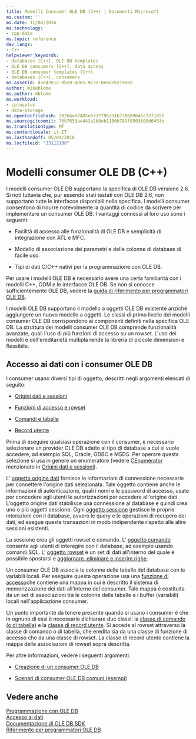 ```yaml
---
title: Modelli Consumer OLE DB (C++) | Documenti Microsoft
ms.custom: ''
ms.date: 11/04/2016
ms.technology:
- cpp-data
ms.topic: reference
dev_langs:
- C++
helpviewer_keywords:
- databases [C++], OLE DB templates
- OLE DB consumers [C++], data access
- OLE DB consumer templates [C++]
- databases [C++], consumers
ms.assetid: d3e42612-0bc0-4d65-9c32-0e8a7b219e82
author: mikeblome
ms.author: mblome
ms.workload:
- cplusplus
- data-storage
ms.openlocfilehash: 39264ed7485e67377963316730689645c73f185f
ms.sourcegitcommit: 76b7653ae443a2b8eb1186b789f8503609d6453e
ms.translationtype: MT
ms.contentlocale: it-IT
ms.lasthandoff: 05/04/2018
ms.locfileid: "33112108"
---
```

# <a name="ole-db-consumer-templates-c"></a>Modelli consumer OLE DB (C++)
I modelli consumer OLE DB supportano la specifica di OLE DB versione 2.6. Si noti tuttavia che, pur essendo stati testati con OLE DB 2.6, non supportano tutte le interfacce disponibili nella specifica. I modelli consumer consentono di ridurre notevolmente la quantità di codice da scrivere per implementare un consumer OLE DB. I vantaggi connessi al loro uso sono i seguenti:  
  
-   Facilità di accesso alle funzionalità di OLE DB e semplicità di integrazione con ATL e MFC.  
  
-   Modello di associazione dei parametri e delle colonne di database di facile uso.  
  
-   Tipi di dati C/C++ nativi per la programmazione con OLE DB.  
  
 Per usare i modelli OLE DB è necessario avere una certa familiarità con i modelli C++, COM e le interfacce OLE DB. Se non si conosce sufficientemente OLE DB, vedere la [guida di riferimento per programmatori OLE DB](https://msdn.microsoft.com/en-us/library/ms718124.aspx).  
  
 I modelli OLE DB supportano il modello a oggetti OLE DB esistente anziché aggiungere un nuovo modello a oggetti. Le classi di primo livello dei modelli consumer OLE DB corrispondono ai componenti definiti nella specifica OLE DB. La struttura dei modelli consumer OLE DB comprende funzionalità avanzate, quali l'uso di più funzioni di accesso su un rowset. L'uso dei modelli e dell'ereditarietà multipla rende la libreria di piccole dimensioni e flessibile.  
  
## <a name="how-ole-db-consumers-access-data"></a>Accesso ai dati con i consumer OLE DB  
 I consumer usano diversi tipi di oggetto, descritti negli argomenti elencati di seguito:  
  
-   [Origini dati e sessioni](../../data/oledb/data-sources-and-sessions.md)  
  
-   [Funzioni di accesso e rowset](../../data/oledb/accessors-and-rowsets.md)  
  
-   [Comandi e tabelle](../../data/oledb/commands-and-tables.md)  
  
-   [Record utente](../../data/oledb/user-records.md)  
  
 Prima di eseguire qualsiasi operazione con il consumer, è necessario selezionare un provider OLE DB adatto al tipo di database a cui si vuole accedere, ad esempio SQL, Oracle, ODBC e MSDS. Per operare questa selezione si usa in genere un enumeratore (vedere [CEnumerator](../../data/oledb/cenumerator-class.md) menzionato in [Origini dati e sessioni](../../data/oledb/data-sources-and-sessions.md)).  
  
 L' [oggetto origine dati](../../data/oledb/data-sources-and-sessions.md) fornisce le informazioni di connessione necessarie per connettere l'origine dati selezionata. Tale oggetto contiene anche le informazioni di autenticazione, quali i nomi e le password di accesso, usate per concedere agli utenti le autorizzazioni per accedere all'origine dati. L'oggetto origine dati stabilisce una connessione al database e quindi crea uno o più oggetti sessione. Ogni [oggetto sessione](../../data/oledb/data-sources-and-sessions.md) gestisce le proprie interazioni con il database, ovvero le query e le operazioni di recupero dei dati, ed esegue queste transazioni in modo indipendente rispetto alle altre sessioni esistenti.  
  
 La sessione crea gli oggetti rowset e comando. L' [oggetto comando](../../data/oledb/commands-and-tables.md) consente agli utenti di interagire con il database, ad esempio usando comandi SQL. L' [oggetto rowset](../../data/oledb/accessors-and-rowsets.md) è un set di dati all'interno del quale è possibile spostarsi e [aggiornare, eliminare e inserire righe](../../data/oledb/updating-rowsets.md).  
  
 Un consumer OLE DB associa le colonne delle tabelle del database con le variabili locali. Per eseguire questa operazione usa una [funzione di accesso](../../data/oledb/accessors-and-rowsets.md)che contiene una mappa in cui è descritto il sistema di memorizzazione dei dati all'interno del consumer. Tale mappa è costituita da un set di associazioni tra le colonne delle tabelle e i buffer (variabili) locali nell'applicazione consumer.  
  
 Un punto importante da tenere presente quando si usano i consumer è che in ognuno di essi è necessario dichiarare due classi: la [classe di comando (o di tabella)](../../data/oledb/commands-and-tables.md) e la [classe di record utente](../../data/oledb/user-records.md). Si accede al rowset attraverso la classe di comando o di tabella, che eredita sia da una classe di funzione di accesso che da una classe di rowset. La classe di record utente contiene la mappa delle associazioni di rowset sopra descritta.  
  
 Per altre informazioni, vedere i seguenti argomenti:  
  
-   [Creazione di un consumer OLE DB](../../data/oledb/creating-an-ole-db-consumer.md)  
  
-   [Scenari di consumer OLE DB comuni (esempi)](../../data/oledb/working-with-ole-db-consumer-templates.md)  
  
## <a name="see-also"></a>Vedere anche  
 [Programmazione con OLE DB](../../data/oledb/ole-db-programming.md)   
 [Accesso ai dati](../data-access-in-cpp.md)   
 [Documentazione di OLE DB SDK](https://msdn.microsoft.com/en-us/library/ms722784.aspx)   
 [Riferimento per programmatori OLE DB](https://msdn.microsoft.com/en-us/library/ms713643.aspx)